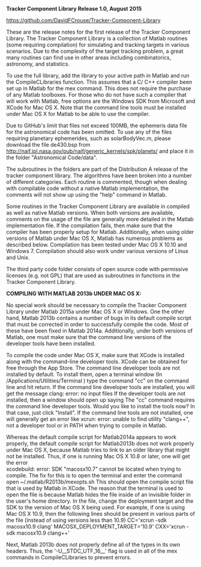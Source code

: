 **Tracker Component Library Release 1.0, August 2015**

https://github.com/DavidFCrouse/Tracker-Component-Library

These are the release notes for the first release of the Tracker Component
Library. The Tracker Component Library is a collection of Matlab routines
(some requiring compilation) for simulating and tracking targets in
various scenarios. Due to the complexity of the target tracking problem,
a great many routines can find use in other areas including combinatorics,
astronomy, and statistics.

To use the full library, add the library to your active path in Matlab and
run the CompileCLibraries function. This assumes that a C/ C++ compiler
been set up in Matlab for the mex command. This does not require the
purchase of any Matlab toolboxes. For those who do not have such a
compiler that will work with Matlab, free options are the Windows SDK
from Microsoft and XCode for Mac OS X. Note that the command
line tools must be installed under Mac OS X for Matlab to be able to use
the compiler.

Due to GitHub's limit that files not exceed 100MB, the ephemeris data file
for the astronomical code has been omitted. To use any of the files
requiring planetary ephemerides, such as solarBodyVec.m, please download
the file de430.bsp from
http://naif.jpl.nasa.gov/pub/naif/generic_kernels/spk/planets/
and place it in the folder "Astronomical Code/data".

The subroutines in the folders are part of the Distribution A release of
the tracker component library. The algorithms have been broken into a
number of different categories. Each routine is commented, though when
dealing with compilable code without a native Matlab implementation, the
comments will not show up using the "help" command in Matlab.

Some routines in the Tracker Component Library are available in compiled
as well as native Matlab versions. When both versions are available,
comments on the usage of the file are generally more detailed in the
Matlab implementation file. If the compilation fails, then make sure that
the compiler has been properly setup for Matlab. Additionally, when using
older versions of Matlab under Mac OS X, Matlab has numerous problems as
described below. Compilation has been tested under Mac OS X 10.10 and
Windows 7. Compilation should also work under various versions of Linux
and Unix.

The third party code folder consists of open source code with permissive
licenses (e.g. not GPL) that are used as subroutines in functions in the
Tracker Component Library.


**COMPILING WITH MATLAB 2013b UNDER MAC OS X:**
 
No special work should be necessary to compile the Tracker Component
Library under Matlab 2015a under Mac OS X or Windows. One the other hand,
Matlab 2013b contains a number of bugs in its default compile script that
must be corrected in order to successfully compile the code. Most of these
have been fixed in Matlab 2014a. Additionally, under both versions of
Matlab, one must make sure that the command line versions of the developer
tools have been installed.
 
To compile the code under Mac OS X, make sure that XCode is installed
along with the command-line developer tools. XCode can be obtained for
free through the App Store. The command line developer tools are not
installed by default. To install them, open a terminal window (In
/Applications/Utilities/Terminal ) type the command "cc" on the command
line and hit return. If the command line developer tools are installed,
you will get the message
clang: error: no input files
If the developer tools are not installed, then a window should open up
saying
The "cc" command requires the command line developer tools. Would you like
to install the tools now?
In that case, just click "Install". If the command line tools are not
installed, one will generally get an error like
xcrun: error: unable to find utility "clang++", not a developer tool or in
PATH when trying to compile in Matlab.
 
Whereas the default compile script for Matlab2014a appears to work
properly, the default compile script for Matlab2013b does not work
properly under Mac OS X, because Matlab tries to link to an older library
that might not be installed. Thus, if one is running Mac OS X 10.8 or
later, one will get the error    
xcodebuild: error: SDK "macosx10.7" cannot be located
when trying to compile. The fix for this is to open the terminal and enter
the command
open ~/.matlab/R2013b/mexopts.sh
This should open the compile script file that is used by Matlab in XCode.
The reason that the terminal is used to open the file is because Matlab
hides the file inside of an invisible folder in the user's home directory.
In the file, change the deployment target and the SDK to the version of
Mac OS X being used. For example, if one is using Mac OS X 10.9, then the
following lines should be present in various parts of the file (instead of
using versions less than 10.9)
CC='xcrun  -sdk macosx10.9  clang'
MACOSX_DEPLOYMENT_TARGET='10.9'
CXX='xcrun  -sdk macosx10.9  clang++'
 
Next, Matlab 2013b does not properly define all of the types in its own
headers. Thus, the '-U__STDC_UTF_16__' flag is used in all of the mex
commands in CompileCLibraries to prevent errors.
